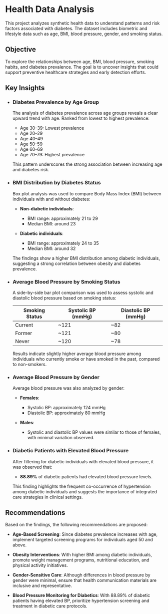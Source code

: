 # Health Data Analysis

This project analyzes synthetic health data to understand patterns and risk factors associated with diabetes. The dataset includes biometric and lifestyle data such as age, BMI, blood pressure, gender, and smoking status.

## Objective

To explore the relationships between age, BMI, blood pressure, smoking habits, and diabetes prevalence. The goal is to uncover insights that could support preventive healthcare strategies and early detection efforts.

## Key Insights
- ### **Diabetes Prevalence by Age Group**
  
  The analysis of diabetes prevalence across age groups reveals a clear upward trend with age. Ranked from lowest to highest prevalence:
  - Age 30–39: Lowest prevalence  
  - Age 20–29  
  - Age 40–49  
  - Age 50–59  
  - Age 60–69  
  - Age 70–79: Highest prevalence

  This pattern underscores the strong association between increasing age and diabetes risk.

- ### **BMI Distribution by Diabetes Status**

  Box plot analysis was used to compare Body Mass Index (BMI) between individuals with and without diabetes:

  - **Non-diabetic individuals**:  
    - BMI range: approximately 21 to 29  
    - Median BMI: around 23

  - **Diabetic individuals**:  
    - BMI range: approximately 24 to 35  
    - Median BMI: around 32

  The findings show a higher BMI distribution among diabetic individuals, suggesting a strong correlation between obesity and diabetes prevalence.

- ### **Average Blood Pressure by Smoking Status**

  A side-by-side bar plot comparison was used to assess systolic and diastolic blood pressure based on smoking status:

  | Smoking Status | Systolic BP (mmHg) | Diastolic BP (mmHg) |
  |----------------|--------------------|----------------------|
  | Current        | ~121               | ~82                  |
  | Former         | ~121               | ~80                  |
  | Never          | ~120               | ~78                  |

  Results indicate slightly higher average blood pressure among individuals who currently smoke or have smoked in the past, compared to non-smokers.

- ### **Average Blood Pressure by Gender**

  Average blood pressure was also analyzed by gender:

  - **Females**:  
    - Systolic BP: approximately 124 mmHg  
    - Diastolic BP: approximately 80 mmHg

  - **Males**:  
    - Systolic and diastolic BP values were similar to those of females, with minimal variation observed.

- ### **Diabetic Patients with Elevated Blood Pressure**

  After filtering for diabetic individuals with elevated blood pressure, it was observed that:

  - **88.89%** of diabetic patients had elevated blood pressure levels.

  This finding highlights the frequent co-occurrence of hypertension among diabetic individuals and suggests the importance of integrated care strategies in clinical settings.
  


## Recommendations
Based on the findings, the following recommendations are proposed:

- **Age-Based Screening**: Since diabetes prevalence increases with age, implement targeted screening programs for individuals aged 50 and above.
  
- **Obesity Interventions**: With higher BMI among diabetic individuals, promote weight management programs, nutritional education, and physical activity initiatives.

- **Gender-Sensitive Care**: Although differences in blood pressure by gender were minimal, ensure that health communication materials are inclusive and representative.

- **Blood Pressure Monitoring for Diabetics**: With 88.89% of diabetic patients having elevated BP, prioritize hypertension screening and treatment in diabetic care protocols.

